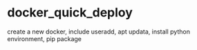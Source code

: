 # docker_quick_deploy
create a new docker, include useradd, apt updata, install python environment, pip package
